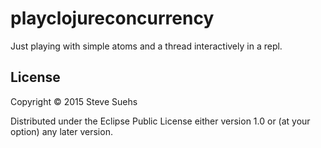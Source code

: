 # playclojureconcurrency

Just playing with simple atoms and a thread
interactively in a repl.

## License

Copyright © 2015 Steve Suehs

Distributed under the Eclipse Public License either version 1.0 or (at
your option) any later version.
